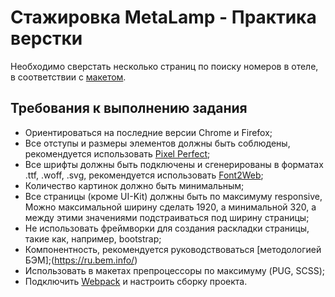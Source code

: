# Стажировка MetaLamp - Практика верстки

Необходимо сверстать несколько страниц по поиску номеров в отеле, в соответствии с [макетом](https://www.figma.com/file/MumYcKVk9RkKZEG6dR5E3A/).

## Требования к выполнению задания
- Ориентироваться на последние версии Chrome и Firefox;
- Все отступы и размеры элементов должны быть соблюдены, рекомендуется использовать [Pixel Perfect](https://chrome.google.com/webstore/detail/perfectpixel-by-welldonec/dkaagdgjmgdmbnecmcefdhjekcoceebi?hl=ru);
- Все шрифты должны быть подключены и сгенерированы в форматах .ttf, .woff, .svg, рекомендуется использовать [Font2Web](http://www.font2web.com/);
- Количество картинок должно быть минимальным;
- Все страницы (кроме UI-Kit) должны быть по максимуму responsive, Можно максимальной ширину сделать 1920, а минимальной 320, а между этими значениями подстраиваться под ширину страницы;
- Не использовать фреймворки для создания раскладки страницы, такие как, например, bootstrap;
- Компонентность, рекомендуется руководствоваться [методологией БЭМ];(https://ru.bem.info/)
- Использовать в макетах препроцессоры по максимуму (PUG, SCSS);
- Подключить [Webpack](https://webpack.js.org/) и настроить сборку проекта.
